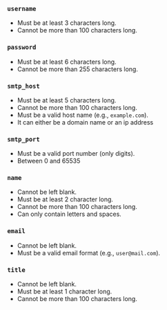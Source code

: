 ### `username`
- Must be at least 3 characters long.
- Cannot be more than 100 characters long.

### `password`
- Must be at least 6 characters long.
- Cannot be more than 255 characters long.

### `smtp_host`
- Must be at least 5 characters long.
- Cannot be more than 100 characters long.
- Must be a valid host name (e.g., `example.com`).
- It can either be a domain name or an ip address

### `smtp_port`
- Must be a valid port number (only digits).
- Between 0 and 65535

### `name`
- Cannot be left blank.
- Must be at least 2 character long.
- Cannot be more than 100 characters long.
- Can only  contain letters and spaces.

### `email `
- Cannot be left blank.
- Must be a valid email format (e.g., `user@mail.com`).

### `title`
- Cannot be left blank.
- Must be at least 1 character long.
- Cannot be more than 100 characters long.